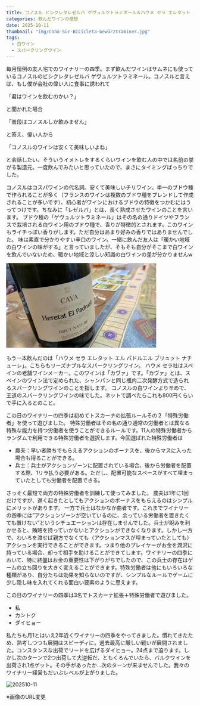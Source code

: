 ```yaml
---
title: コノスル ビシクレタレゼルバ ゲヴュルツトラミネール＆ハウメ セラ エレタット エル パドルエル ブリュット ナチューレ
categories: 飲んだワインの感想
date: 2025-10-11
thumbnail: "img/Cono-Sur-Bicicleta-Gewürztraminer.jpg"
tags:
  - 白ワイン
  - スパークリングワイン
---
```


毎月恒例の友人宅でのワイナリーの四季。まず飲んだワインはサムネにも使っているコノスルのビシクレタレゼルバ ゲヴュルツトラミネール。コノスルと言えば、もし僕が会社の偉い人に食事に誘われて

「君はワインを飲むのかい？」

と聞かれた場合

「普段はコノスルしか飲みません」

と答え、偉い人から

「コノスルのワインは安くて美味しいよね」

と会話したい、そういうイメトレをするくらいワインを飲む人の中では名前の挙がる製造元。一度飲んでみたいと思っていたので、まさにタイミングばっちりでした。

コノスルはコスパワインの代名詞。安くて美味しいチリワイン。単一のブドウ種で作られることが多く（フランスのワインは複数のブドウ種をブレンドして作成されることが多いです）、初心者がワインにおけるブドウの特徴をつかむにはうってつけです。ちなみに「レゼルバ」とは、長く熟成させたワインのことを言います。
ブドウ種の「ゲヴュルツトラミネール」はその名の通りドイツやフランスで栽培される白ワイン用のブドウ種で、香りが特徴的とされます。このワインもライチっぽい香りがします。ただ自分はあまり好みの香りではありませんでした。
味は素直で分かりやすい辛口のワイン。一緒に飲んだ友人は「暖かい地域の白ワインの味がする」と言っていましたが、そもそも自分がそこまで白ワインを飲んでいないため、暖かい地域と涼しい知識の白ワインの差が分かりませんw

![ハウメ セラ エレタット エル パドルエル ブリュット ナチューレ](../../../static/img/jaume-serra-heretat-el-padruell-cava-brut-nature.jpg)

もう一本飲んだのは「ハウメ セラ エレタット エル パドルエル ブリュット ナチューレ」。こちらもリーズナブルなスパークリングワイン。
ハウメ セラ社はスペインの老舗ワインメーカー。このワインは「カヴァ」です。「カヴァ」とは、スペインのワイン法で定められた、シャンパンと同じ瓶内二次発酵方式で造られるスパークリングワインのことを指します。
コノスルの白ワインより辛めで、王道のスパークリングワインの味でした。ネットで調べたらこれも800円くらいで手に入るとのこと。

この日のワイナリーの四季は初めてトスカーナの拡張ルールその２「特殊労働者」を使って遊びました。
特殊労働者はその名の通り通常の労働者とは異なる特殊な能力を持つ労働者を使うことができるルールです。11人の特殊労働者からランダムで利用できる特殊労働者を選択します。今回選ばれた特殊労働者は

- 農夫：早い者勝ちでもらえるアクションのボーナスを、後からマスに入った場合も得ることができる。
- 兵士：兵士がアクションゾーンに配置されている場合、後から労働者を配置する際、1リラ払う必要がある。ただし、配置可能なスペースがすべて埋まっていたとしても労働者を配置できる。

さっそく最短で両方の特殊労働者を訓練して使ってみました。
農夫は1年に1回だけですが、遅く起きたとしてもアクションのボーナスをもらえるのはシンプルにメリットがあります。
一方で兵士はなかなか曲者です。これまでワイナリーの四季には”アクションゾーンが空いているのに、余っている労働者を置きたくても置けない”というシチュエーションは存在しませんでした。兵士が睨みを利かせると、賄賂を持っていかないとアクションができなくなります。しかし一方で、わいろを渡せば親方でなくても（アクションマスが埋まっていたとしても）アクションを実行できることができます。つまり他のプレイヤーがお金を潤沢に持っている場合、却って相手を助けることができてします。ワイナリーの四季において、特に終盤はお金の重要性は下がりがちでしたので、この兵士の存在はゲームの立ち回りを大きく変えることができます。特殊労働者は他にもいろいろな種類があり、自分たちは効果を知らないのですが、シンプルなルールでゲームに少し隠し味を入れてくれる面白い要素のように思えます。

この日のワイナリーの四季は3名でトスカーナ拡張＋特殊労働者で遊びました。

- 私
- カントク
- ダイヒョー

私たちも月1とはいえ2年近くワイナリーの四季をやってきました。慣れてきたため、熟考しつつも展開はスピーディに。過去最高に厳しい戦いが展開されました。コンスタンスな出荷でリードを広げるダイヒョー。24点まで迫ります。しかし次のターンで2つ出荷して大逆転だ、ともくろんでいたら、バルクワインを出荷され1点ゲット。その手があったか…次のターンが来ませんでした。我々のワイナリー経営もだいぶレベルが上がりました。

![202510-11](/img/2025-10-11.jpg)

※画像のURL変更